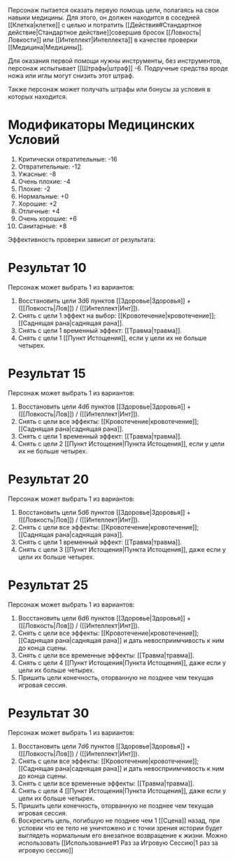 Персонаж пытается оказать первую помощь цели, полагаясь на свои навыки медицины.
Для этого, он должен находится в соседней [[Клетка|клетке]] с целью и потратить [[Действия#Стандартное действие|Стандартное действие]]совершив бросок [[Ловкость|Ловкости]] или [[Интеллект|Интеллекта]] в качестве проверки [[Медицина|Медицины]]. 

Для оказания первой помощи нужны инструменты, без инструментов, персонаж испытывает [[Штрафы|штраф]] -6. Подручные средства вроде ножа или иглы могут снизить этот штраф. 

Также персонаж может получать штрафы или бонусы за условия в которых находится.

# Модификаторы Медицинских Условий

1. Критически отвратительные: -16
2. Отвратительные: -12
3. Ужасные: -8
4. Очень плохие: -4
5. Плохие: -2
6. Нормальные: +0
7. Хорошие: +2
8. Отличные: +4
9. Очень хорошие: +6
10. Санитарные: +8

Эффективность проверки зависит от результата:

# Результат 10

Персонаж может выбрать 1 из вариантов: 

1. Восстановить цели 3d6 пунктов [[Здоровье|Здоровья]] + ([[Ловкость|Лов]]) / ([[Интеллект|Инт]]).
2. Снять с цели 1 эффект на выбор: [[Кровотечение|кровотечение]]; [[Саднящая рана|саднящая рана]].
3. Снять с цели 1 временный эффект: [[Травма|травма]].
4. Снять с цели 1 [[Пункт Истощения]], если у цели их не больше четырех. 

# Результат 15

Персонаж может выбрать 1 из вариантов: 

1. Восстановить цели 4d6 пунктов [[Здоровье|Здоровья]] + ([[Ловкость|Лов]]) / ([[Интеллект|Инт]]).
2. Снять с цели все эффекты: [[Кровотечение|кровотечение]]; [[Саднящая рана|саднящая рана]].
3. Снять с цели 1 временный эффект: [[Травма|травма]].
4. Снять с цели 2 [[Пункт Истощения|Пункта Истощения]], если у цели их не больше четырех.

# Результат 20

Персонаж может выбрать 1 из вариантов: 

1. Восстановить цели 5d6 пунктов [[Здоровье|Здоровья]] + ([[Ловкость|Лов]]) / ([[Интеллект|Инт]]).
2. Снять с цели все эффекты: [[Кровотечение|кровотечение]]; [[Саднящая рана|саднящая рана]].
3. Снять с цели 1 временный эффект: [[Травма|травма]]. 
4. Снять с цели 3 [[Пункт Истощения|Пункта Истощения]], даже если у цели их больше четырех.

# Результат 25

Персонаж может выбрать 1 из вариантов:

1. Восстановить цели 6d6 пунктов [[Здоровье|Здоровья]] + ([[Ловкость|Лов]]) / ([[Интеллект|Инт]]).
2. Снять с цели все эффекты: [[Кровотечение|кровотечение]]; [[Саднящая рана|саднящая рана]] и дать невосприимчивость к ним до конца сцены. 
3. Снять с цели все временные эффекты: [[Травма|травма]].  
4. Снять с цели 4 [[Пункт Истощения|Пункта Истощения]], даже если у цели их больше четырех.
5. Пришить цели конечность, оторванную не позднее чем текущая игровая сессия. 

# Результат 30

Персонаж может выбрать 1 из вариантов:

1. Восстановить цели 7d6 пунктов [[Здоровье|Здоровья]] + ([[Ловкость|Лов]]) / ([[Интеллект|Инт]]).
2. Снять с цели все эффекты: [[Кровотечение|кровотечение]]; [[Саднящая рана|саднящая рана]] и дать невосприимчивость к ним до конца сцены.
3. Снять с цели все временные эффекты: [[Травма|травма]]. 
4. Снять с цели 4 [[Пункт Истощения|Пункта Истощения]], даже если у цели их больше четырех.
5. Пришить цели конечность, оторванную не позднее чем текущая игровая сессия. 
6. Воскресить цель, погибшую не позднее чем 1 [[Сцена]] назад, при условии что ее тело не уничтожено и с точки зрения истории будет выглядеть нормальным его внезапное возвращение к жизни. Можно использовать [[Использование#1 Раз за Игровую Сессию|1 раз за игровую сессию]]


